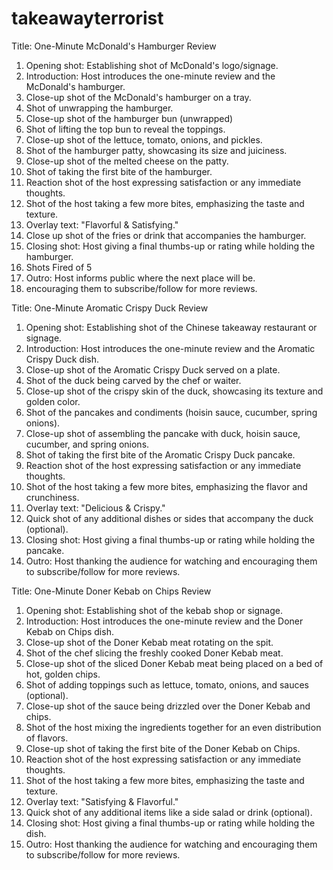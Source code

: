 # takeawayterrorist


Title: One-Minute McDonald's Hamburger Review

1. Opening shot: Establishing shot of McDonald's logo/signage.
2. Introduction: Host introduces the one-minute review and the McDonald's hamburger.
3. Close-up shot of the McDonald's hamburger on a tray.
4. Shot of unwrapping the hamburger.
5. Close-up shot of the hamburger bun (unwrapped)
6. Shot of lifting the top bun to reveal the toppings.
7. Close-up shot of the lettuce, tomato, onions, and pickles.
8. Shot of the hamburger patty, showcasing its size and juiciness.
9. Close-up shot of the melted cheese on the patty.
10. Shot of taking the first bite of the hamburger.
11. Reaction shot of the host expressing satisfaction or any immediate thoughts.
12. Shot of the host taking a few more bites, emphasizing the taste and texture.
13. Overlay text: "Flavorful & Satisfying."
14. Close up shot of the fries or drink that accompanies the hamburger.
15. Closing shot: Host giving a final thumbs-up or rating while holding the hamburger.
16. Shots Fired of 5
17. Outro: Host informs public where the next place will be. 
18. encouraging them to subscribe/follow for more reviews.


Title: One-Minute Aromatic Crispy Duck Review

1. Opening shot: Establishing shot of the Chinese takeaway restaurant or signage.
2. Introduction: Host introduces the one-minute review and the Aromatic Crispy Duck dish.
3. Close-up shot of the Aromatic Crispy Duck served on a plate.
4. Shot of the duck being carved by the chef or waiter.
5. Close-up shot of the crispy skin of the duck, showcasing its texture and golden color.
6. Shot of the pancakes and condiments (hoisin sauce, cucumber, spring onions).
7. Close-up shot of assembling the pancake with duck, hoisin sauce, cucumber, and spring onions.
8. Shot of taking the first bite of the Aromatic Crispy Duck pancake.
9. Reaction shot of the host expressing satisfaction or any immediate thoughts.
10. Shot of the host taking a few more bites, emphasizing the flavor and crunchiness.
11. Overlay text: "Delicious & Crispy."
12. Quick shot of any additional dishes or sides that accompany the duck (optional).
13. Closing shot: Host giving a final thumbs-up or rating while holding the pancake.
14. Outro: Host thanking the audience for watching and encouraging them to subscribe/follow for more reviews.

Title: One-Minute Doner Kebab on Chips Review

1. Opening shot: Establishing shot of the kebab shop or signage.
2. Introduction: Host introduces the one-minute review and the Doner Kebab on Chips dish.
3. Close-up shot of the Doner Kebab meat rotating on the spit.
4. Shot of the chef slicing the freshly cooked Doner Kebab meat.
5. Close-up shot of the sliced Doner Kebab meat being placed on a bed of hot, golden chips.
6. Shot of adding toppings such as lettuce, tomato, onions, and sauces (optional).
7. Close-up shot of the sauce being drizzled over the Doner Kebab and chips.
8. Shot of the host mixing the ingredients together for an even distribution of flavors.
9. Close-up shot of taking the first bite of the Doner Kebab on Chips.
10. Reaction shot of the host expressing satisfaction or any immediate thoughts.
11. Shot of the host taking a few more bites, emphasizing the taste and texture.
12. Overlay text: "Satisfying & Flavorful."
13. Quick shot of any additional items like a side salad or drink (optional).
14. Closing shot: Host giving a final thumbs-up or rating while holding the dish.
15. Outro: Host thanking the audience for watching and encouraging them to subscribe/follow for more reviews.







